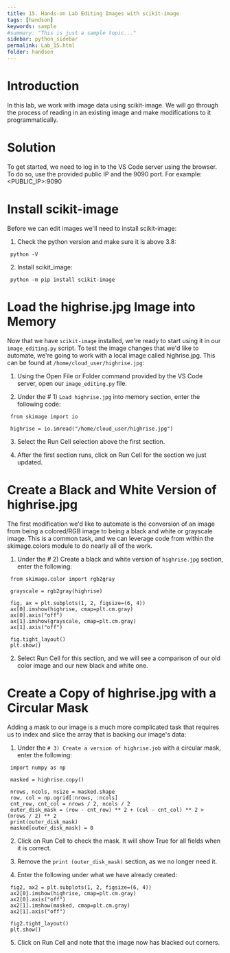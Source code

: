```yaml
---
title: 15. Hands-on Lab Editing Images with scikit-image
tags: [handson]
keywords: sample
#summary: "This is just a sample topic..."
sidebar: python_sidebar
permalink: Lab_15.html
folder: handson
---
```


# Introduction

In this lab, we work with image data using scikit-image. We will go through the process of reading in an existing image and make modifications to it programmatically.

# Solution

To get started, we need to log in to the VS Code server using the browser. To do so, use the provided public IP and the 9090 port. For example: <PUBLIC_IP>:9090

# Install scikit-image

Before we can edit images we'll need to install scikit-image:

1. Check the python version and make sure it is above 3.8:
```
 python -V
```

2. Install scikit_image:
```
 python -m pip install scikit-image
```

# Load the highrise.jpg Image into Memory

Now that we have `scikit-image` installed, we're ready to start using it in our `image_editing.py` script. To test the image changes that we'd like to automate, we're going to work with a local image called highrise.jpg. This can be found at `/home/cloud_user/highrise.jpg`:

1. Using the Open File or Folder command provided by the VS Code server, open our `image_editing.py` file.

2. Under the # 1) `Load highrise.jpg` into memory section, enter the following code:

```
 from skimage import io

 highrise = io.imread("/home/cloud_user/highrise.jpg")
 ```

3. Select the Run Cell selection above the first section.

4. After the first section runs, click on Run Cell for the section we just updated.

# Create a Black and White Version of highrise.jpg

The first modification we'd like to automate is the conversion of an image from being a colored/RGB image to being a black and white or grayscale image. This is a common task, and we can leverage code from within the skimage.colors module to do nearly all of the work.

1. Under the # 2) Create a black and white version of `highrise.jpg` section, enter the following:

```
 from skimage.color import rgb2gray

 grayscale = rgb2gray(highrise)

 fig, ax = plt.subplots(1, 2, figsize=(6, 4))
 ax[0].imshow(highrise, cmap=plt.cm.gray)
 ax[0].axis("off")
 ax[1].imshow(grayscale, cmap=plt.cm.gray)
 ax[1].axis("off")

 fig.tight_layout()
 plt.show()
```

2. Select Run Cell for this section, and we will see a comparison of our old color image and our new black and white one.

# Create a Copy of highrise.jpg with a Circular Mask

Adding a mask to our image is a much more complicated task that requires us to index and slice the array that is backing our image's data:

1. Under the `# 3) Create a version of highrise.job` with a circular mask, enter the following:

```
 import numpy as np

 masked = highrise.copy()

 nrows, ncols, nsize = masked.shape
 row, col = np.ogrid[:nrows, :ncols]
 cnt_row, cnt_col = nrows / 2, ncols / 2
 outer_disk_mask = (row - cnt_row) ** 2 + (col - cnt_col) ** 2 > (nrows / 2) ** 2
 print(outer_disk_mask)
 masked[outer_disk_mask] = 0
```

2. Click on Run Cell to check the mask. It will show True for all fields when it is correct.

3. Remove the `print (outer_disk_mask)` section, as we no longer need it.

4. Enter the following under what we have already created:

```
 fig2, ax2 = plt.subplots(1, 2, figsize=(6, 4))
 ax2[0].imshow(highrise, cmap=plt.cm.gray)
 ax2[0].axis("off")
 ax2[1].imshow(masked, cmap=plt.cm.gray)
 ax2[1].axis("off")

 fig2.tight_layout()
 plt.show()
```
5. Click on Run Cell and note that the image now has blacked out corners.
